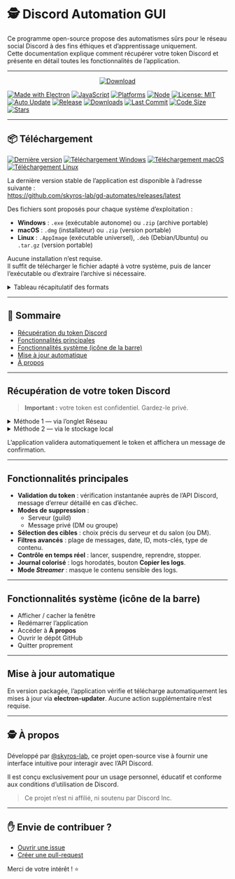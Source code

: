 # 🕵️ Discord Automation GUI
Ce programme open-source propose des automatismes sûrs pour le réseau social Discord à des fins éthiques et d’apprentissage uniquement.  
Cette documentation explique comment récupérer votre token Discord et présente en détail toutes les fonctionnalités de l’application.

---

<p align="center">
  <a href="https://github.com/skyros-lab/gd-automates/releases/latest">
    <img alt="Download" src="https://img.shields.io/badge/Télécharger-dernière%20release-blue?style=for-the-badge&logo=github">
  </a>
</p>

[![Made with Electron](https://img.shields.io/badge/Electron-%2320232a?logo=electron&logoColor=white)](https://www.electronjs.org/)
[![JavaScript](https://img.shields.io/badge/Made%20with-JavaScript-yellow?logo=javascript)](https://developer.mozilla.org/fr/docs/Web/JavaScript)
[![Platforms](https://img.shields.io/badge/OS-Windows%20%7C%20macOS%20%7C%20Linux-informational?logo=windows&logoColor=white)](#)
[![Node](https://img.shields.io/badge/node-%3E=18.x-brightgreen?logo=node.js&logoColor=white)](https://nodejs.org/)
[![License: MIT](https://img.shields.io/badge/License-MIT-blue.svg)](LICENSE)
[![Auto Update](https://img.shields.io/badge/Update-Automatique-success)](#mise-à-jour-automatique)
[![Release](https://img.shields.io/github/v/release/skyros-lab/gd-automates)](https://github.com/skyros-lab/gd-automates/releases)
[![Downloads](https://img.shields.io/github/downloads/skyros-lab/gd-automates/total?label=téléchargements%20total)](https://github.com/skyros-lab/gd-automates/releases)
[![Last Commit](https://img.shields.io/github/last-commit/skyros-lab/gd-automates)](https://github.com/skyros-lab/gd-automates/commits)
[![Code Size](https://img.shields.io/github/languages/code-size/skyros-lab/gd-automates)](https://github.com/skyros-lab/gd-automates)
[![Stars](https://img.shields.io/github/stars/skyros-lab/gd-automates?style=social)](https://github.com/skyros-lab/gd-automates/stargazers)

---

## 📦 Téléchargement

[![Dernière version](https://img.shields.io/github/v/release/skyros-lab/gd-automates?label=version)](https://github.com/skyros-lab/gd-automates/releases/latest)
[![Téléchargement Windows](https://img.shields.io/badge/Windows-.exe-blue?logo=windows95&logoColor=white)](https://github.com/skyros-lab/gd-automates/releases/latest)
[![Téléchargement macOS](https://img.shields.io/badge/macOS-.dmg-blue?logo=apple&logoColor=white)](https://github.com/skyros-lab/gd-automates/releases/latest)
[![Téléchargement Linux](https://img.shields.io/badge/Linux-.AppImage-blue?logo=linux&logoColor=white)](https://github.com/skyros-lab/gd-automates/releases/latest)

La dernière version stable de l’application est disponible à l’adresse suivante :  
<https://github.com/skyros-lab/gd-automates/releases/latest>

Des fichiers sont proposés pour chaque système d’exploitation :

- **Windows** : `.exe` (exécutable autonome) ou `.zip` (archive portable)  
- **macOS** : `.dmg` (installateur) ou `.zip` (version portable)  
- **Linux** : `.AppImage` (exécutable universel), `.deb` (Debian/Ubuntu) ou `.tar.gz` (version portable)

Aucune installation n’est requise.  
Il suffit de télécharger le fichier adapté à votre système, puis de lancer l’exécutable ou d’extraire l’archive si nécessaire.

<details>
<summary>Tableau récapitulatif des formats</summary>

| Système  | Formats fournis                          |
|----------|------------------------------------------|
| Windows  | `.exe`, `.zip`                           |
| macOS    | `.dmg`, `.zip`                           |
| Linux    | `.AppImage`, `.deb`, `.tar.gz`           |

</details>

---

## 🧭 Sommaire

- [Récupération du token Discord](#récupération-de-votre-token-discord)
- [Fonctionnalités principales](#fonctionnalités-principales)
- [Fonctionnalités système (icône de la barre)](#fonctionnalités-système-icône-de-la-barre)
- [Mise à jour automatique](#mise-à-jour-automatique)
- [À propos](#à-propos)

---

## Récupération de votre token Discord

> **Important :** votre token est confidentiel. Gardez-le privé.

<details>
<summary>Méthode 1 — via l’onglet Réseau</summary>

1. Ouvrez l’application Discord (version desktop).  
2. Appuyez sur <kbd>Ctrl</kbd> + <kbd>Maj</kbd> + <kbd>I</kbd> (Windows/Linux) ou <kbd>⌘</kbd> + <kbd>⌥</kbd> + <kbd>I</kbd> (macOS) pour ouvrir les outils de développement.  
3. Dans l’onglet **Réseau**, filtrez les requêtes par `/users/@me`.  
4. Sélectionnez la première requête, puis consultez l’en-tête `Authorization`.  
5. Copiez la valeur associée et collez-la dans le champ **Token Discord** de l’interface.
</details>

<details>
<summary>Méthode 2 — via le stockage local</summary>

1. Ouvrez les DevTools comme précédemment.  
2. Rendez-vous dans l’onglet **Application** → **Storage** → **LocalStorage**.  
3. Cliquez sur **https://discord.com/** puis activez le mode responsive.  
4. Filtrez par le mot-clé `token` et sélectionnez la valeur dans la colonne **Value**.  
</details>

L’application validera automatiquement le token et affichera un message de confirmation.

---

## Fonctionnalités principales

- **Validation du token** : vérification instantanée auprès de l’API Discord, message d’erreur détaillé en cas d’échec.  
- **Modes de suppression** :  
  - Serveur (guild)  
  - Message privé (DM ou groupe)  
- **Sélection des cibles** : choix précis du serveur et du salon (ou DM).  
- **Filtres avancés** : plage de messages, date, ID, mots-clés, type de contenu.  
- **Contrôle en temps réel** : lancer, suspendre, reprendre, stopper.  
- **Journal colorisé** : logs horodatés, bouton **Copier les logs**.  
- **Mode *Streamer*** : masque le contenu sensible des logs.  

---

## Fonctionnalités système (icône de la barre)

- Afficher / cacher la fenêtre  
- Redémarrer l’application  
- Accéder à **À propos**  
- Ouvrir le dépôt GitHub  
- Quitter proprement  

---

## Mise à jour automatique

En version packagée, l’application vérifie et télécharge automatiquement les mises à jour via **electron-updater**. Aucune action supplémentaire n’est requise.

---

## 🕵️ À propos

Développé par [@skyros-lab](https://github.com/skyros-lab), ce projet open-source vise à fournir une interface intuitive pour interagir avec l’API Discord.

Il est conçu exclusivement pour un usage personnel, éducatif et conforme aux conditions d’utilisation de Discord.

> Ce projet n’est ni affilié, ni soutenu par Discord Inc.

---

## ✋ Envie de contribuer ?

- [Ouvrir une issue](https://github.com/skyros-lab/gd-automates/issues)  
- [Créer une pull-request](https://github.com/skyros-lab/gd-automates/pulls)  

Merci de votre intérêt ! ⭐
